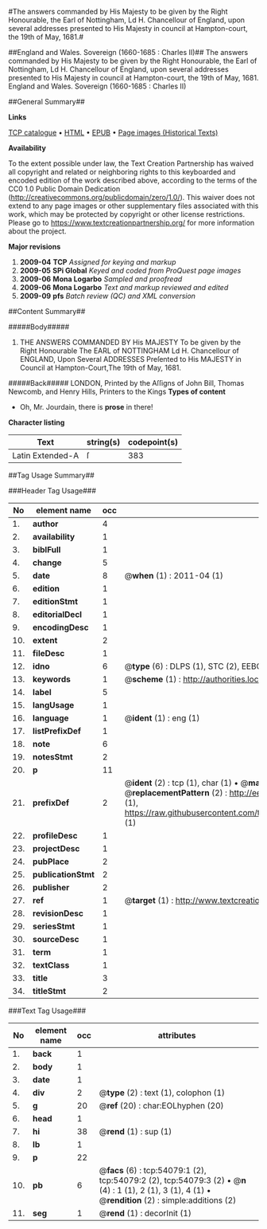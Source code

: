 #The answers commanded by His Majesty to be given by the Right Honourable, the Earl of Nottingham, Ld H. Chancellour of England, upon several addresses presented to His Majesty in council at Hampton-court, the 19th of May, 1681.#

##England and Wales. Sovereign (1660-1685 : Charles II)##
The answers commanded by His Majesty to be given by the Right Honourable, the Earl of Nottingham, Ld H. Chancellour of England, upon several addresses presented to His Majesty in council at Hampton-court, the 19th of May, 1681.
England and Wales. Sovereign (1660-1685 : Charles II)

##General Summary##

**Links**

[TCP catalogue](http://www.ota.ox.ac.uk/tcp/)  • 
[HTML](http://tei.it.ox.ac.uk/tcp/Texts-HTML/free/A32/A32164.html)  • 
[EPUB](http://tei.it.ox.ac.uk/tcp/Texts-EPUB/free/A32/A32164.epub) • 
[Page images (Historical Texts)](https://historicaltexts.jisc.ac.uk/eebo-12099934e)

**Availability**

To the extent possible under law, the Text Creation Partnership has waived all copyright and related or neighboring rights to this keyboarded and encoded edition of the work described above, according to the terms of the CC0 1.0 Public Domain Dedication (http://creativecommons.org/publicdomain/zero/1.0/). This waiver does not extend to any page images or other supplementary files associated with this work, which may be protected by copyright or other license restrictions. Please go to https://www.textcreationpartnership.org/ for more information about the project.

**Major revisions**

1. __2009-04__ __TCP__ *Assigned for keying and markup*
1. __2009-05__ __SPi Global__ *Keyed and coded from ProQuest page images*
1. __2009-06__ __Mona Logarbo__ *Sampled and proofread*
1. __2009-06__ __Mona Logarbo__ *Text and markup reviewed and edited*
1. __2009-09__ __pfs__ *Batch review (QC) and XML conversion*

##Content Summary##

#####Body#####

1. THE ANSWERS COMMANDED BY His MAJESTY To be given by the Right Honourable The EARL of NOTTINGHAM Ld H. Chancellour of ENGLAND, Upon Several ADDRESSES Preſented to His MAJESTY in Council at Hampton-Court,The 19th of May, 1681.

#####Back#####
LONDON, Printed by the Aſſigns of John Bill, Thomas Newcomb, and Henry Hills, Printers to the Kings 
**Types of content**

  * Oh, Mr. Jourdain, there is **prose** in there!

**Character listing**


|Text|string(s)|codepoint(s)|
|---|---|---|
|Latin Extended-A|ſ|383|

##Tag Usage Summary##

###Header Tag Usage###

|No|element name|occ|attributes|
|---|---|---|---|
|1.|__author__|4||
|2.|__availability__|1||
|3.|__biblFull__|1||
|4.|__change__|5||
|5.|__date__|8| @__when__ (1) : 2011-04 (1)|
|6.|__edition__|1||
|7.|__editionStmt__|1||
|8.|__editorialDecl__|1||
|9.|__encodingDesc__|1||
|10.|__extent__|2||
|11.|__fileDesc__|1||
|12.|__idno__|6| @__type__ (6) : DLPS (1), STC (2), EEBO-CITATION (1), OCLC (1), VID (1)|
|13.|__keywords__|1| @__scheme__ (1) : http://authorities.loc.gov/ (1)|
|14.|__label__|5||
|15.|__langUsage__|1||
|16.|__language__|1| @__ident__ (1) : eng (1)|
|17.|__listPrefixDef__|1||
|18.|__note__|6||
|19.|__notesStmt__|2||
|20.|__p__|11||
|21.|__prefixDef__|2| @__ident__ (2) : tcp (1), char (1)  •  @__matchPattern__ (2) : ([0-9\-]+):([0-9IVX]+) (1), (.+) (1)  •  @__replacementPattern__ (2) : http://eebo.chadwyck.com/downloadtiff?vid=$1&page=$2 (1), https://raw.githubusercontent.com/textcreationpartnership/Texts/master/tcpchars.xml#$1 (1)|
|22.|__profileDesc__|1||
|23.|__projectDesc__|1||
|24.|__pubPlace__|2||
|25.|__publicationStmt__|2||
|26.|__publisher__|2||
|27.|__ref__|1| @__target__ (1) : http://www.textcreationpartnership.org/docs/. (1)|
|28.|__revisionDesc__|1||
|29.|__seriesStmt__|1||
|30.|__sourceDesc__|1||
|31.|__term__|1||
|32.|__textClass__|1||
|33.|__title__|3||
|34.|__titleStmt__|2||


###Text Tag Usage###

|No|element name|occ|attributes|
|---|---|---|---|
|1.|__back__|1||
|2.|__body__|1||
|3.|__date__|1||
|4.|__div__|2| @__type__ (2) : text (1), colophon (1)|
|5.|__g__|20| @__ref__ (20) : char:EOLhyphen (20)|
|6.|__head__|1||
|7.|__hi__|38| @__rend__ (1) : sup (1)|
|8.|__lb__|1||
|9.|__p__|22||
|10.|__pb__|6| @__facs__ (6) : tcp:54079:1 (2), tcp:54079:2 (2), tcp:54079:3 (2)  •  @__n__ (4) : 1 (1), 2 (1), 3 (1), 4 (1)  •  @__rendition__ (2) : simple:additions (2)|
|11.|__seg__|1| @__rend__ (1) : decorInit (1)|
